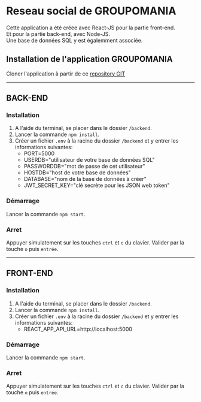 # Reseau social de GROUPOMANIA

Cette application a été créee avec React-JS pour la partie front-end.\
Et pour la partie back-end, avec Node-JS.\
Une base de données SQL y est égalemment associée.

## Installation de l'application GROUPOMANIA

Cloner l'application à partir de ce [repository GIT](https://github.com/Farosebastien/farosebastien_7_10052022.git)

-----------------

## BACK-END

### Installation

1. A l'aide du terminal, se placer dans le dossier `/backend`.
2. Lancer la commande `npm install`.
3. Créer un fichier `.env` à la racine du dossier `/backend` et y entrer les informations suivantes:
    * PORT=5000
    * USERDB="utilisateur de votre base de données SQL"
    * PASSWORDDB="mot de passe de cet utilisateur"
    * HOSTDB="host de votre base de données"
    * DATABASE="nom de la base de données à créer"
    * JWT_SECRET_KEY="clé secrète pour les JSON web token"

### Démarrage

Lancer la commande `npm start`.

### Arret

Appuyer simulatement sur les touches `ctrl` et `c` du clavier.
Valider par la touche `o` puis `entrée`.

-----------------

## FRONT-END

### Installation

1. A l'aide du terminal, se placer dans le dossier `/backend`.
2. Lancer la commande `npm install`.
3. Créer un fichier `.env` à la racine du dossier `/backend` et y entrer les informations suivantes:
    * REACT_APP_API_URL=http://localhost:5000

### Démarrage

Lancer la commande `npm start`.

### Arret

Appuyer simulatement sur les touches `ctrl` et `c` du clavier.
Valider par la touche `o` puis `entrée`.